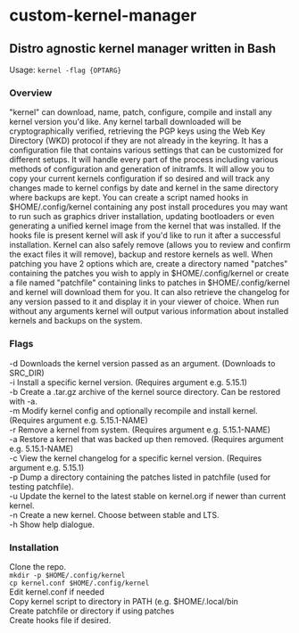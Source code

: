 # custom-kernel-manager

## Distro agnostic kernel manager written in Bash

Usage: `kernel -flag {OPTARG}`

### Overview

"kernel" can download, name, patch, configure, compile and install any kernel
version you'd like. Any kernel tarball downloaded will be cryptographically
verified, retrieving the PGP keys using the Web Key Directory (WKD) protocol if
they are not already in the keyring. It has a configuration file that contains
various settings that can be customized for different setups. It will handle
every part of the process including various methods of configuration and
generation of initramfs. It will allow you to copy your current kernels
configuration if so desired and will track any changes made to kernel configs
by date and kernel in the same directory where backups are kept. You can create
a script named hooks in $HOME/.config/kernel containing any post install
procedures you may want to run such as graphics driver installation, updating
bootloaders or even generating a unified kernel image from the kernel that was
installed. If the hooks file is present kernel will ask if you'd like to run it
after a successful installation. Kernel can also safely remove (allows you to
review and confirm the exact files it will remove), backup and restore kernels
as well. When patching you have 2 options which are, create a directory named
"patches" containing the patches you wish to apply in $HOME/.config/kernel or
create a file named "patchfile" containing links to patches in
$HOME/.config/kernel and kernel will download them for you. It can also
retrieve the changelog for any version passed to it and display it in your
viewer of choice. When run without any arguments kernel will output various
information about installed kernels and backups on the system.

### Flags

-d   Downloads the kernel version passed as an argument. (Downloads to SRC_DIR)  
-i   Install a specific kernel version. (Requires argument e.g. 5.15.1)  
-b   Create a .tar.gz archive of the kernel source directory. Can be restored with -a.  
-m   Modify kernel config and optionally recompile and install kernel. (Requires argument e.g. 5.15.1-NAME)  
-r   Remove a kernel from system. (Requires argument e.g. 5.15.1-NAME)  
-a   Restore a kernel that was backed up then removed. (Requires argument e.g. 5.15.1-NAME)  
-c   View the kernel changelog for a specific kernel version. (Requires argument e.g. 5.15.1)  
-p   Dump a directory containing the patches listed in patchfile (used for testing patchfile).  
-u   Update the kernel to the latest stable on kernel.org if newer than current kernel.  
-n   Create a new kernel. Choose between stable and LTS.  
-h   Show help dialogue.  

### Installation

Clone the repo.  
`mkdir -p $HOME/.config/kernel`  
`cp kernel.conf $HOME/.config/kernel`  
Edit kernel.conf if needed  
Copy kernel script to directory in PATH (e.g. $HOME/.local/bin  
Create patchfile or directory if using patches  
Create hooks file if desired.  
